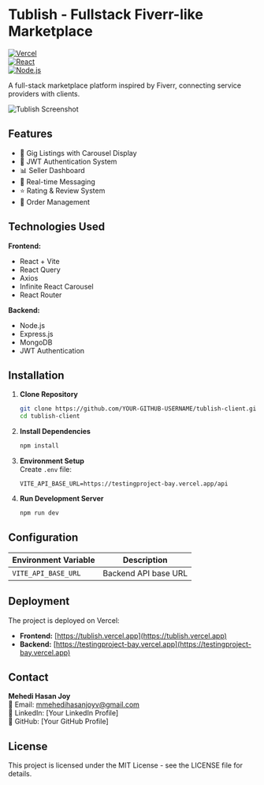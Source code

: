 # Tublish - Fullstack Fiverr-like Marketplace

[![Vercel](https://img.shields.io/badge/Deployed%20on-Vercel-black?style=flat&logo=vercel)](https://tublish.vercel.app)  
[![React](https://img.shields.io/badge/React-18.2-blue?logo=react)](https://react.dev/)  
[![Node.js](https://img.shields.io/badge/Node.js-20+-green?logo=node.js)](https://nodejs.org/)

A full-stack marketplace platform inspired by Fiverr, connecting service providers with clients.

![Tublish Screenshot](./public/screenshot.png) <!-- Replace with actual screenshot file -->

## Features

- 💼 Gig Listings with Carousel Display  
- 🔐 JWT Authentication System  
- 📊 Seller Dashboard  
- 💬 Real-time Messaging  
- ⭐ Rating & Review System  
- 🛒 Order Management  

## Technologies Used

**Frontend:**  
- React + Vite  
- React Query  
- Axios  
- Infinite React Carousel  
- React Router  

**Backend:**  
- Node.js  
- Express.js  
- MongoDB  
- JWT Authentication  

## Installation

1. **Clone Repository**  
    ```bash
    git clone https://github.com/YOUR-GITHUB-USERNAME/tublish-client.git
    cd tublish-client
    ```

2. **Install Dependencies**  
    ```bash
    npm install
    ```

3. **Environment Setup**  
    Create `.env` file:  
    ```env
    VITE_API_BASE_URL=https://testingproject-bay.vercel.app/api
    ```

4. **Run Development Server**  
    ```bash
    npm run dev
    ```

## Configuration

| Environment Variable | Description               |
|-----------------------|---------------------------|
| `VITE_API_BASE_URL`   | Backend API base URL      |

## Deployment

The project is deployed on Vercel:  

- **Frontend:** [https://tublish.vercel.app](https://tublish.vercel.app)  
- **Backend:** [https://testingproject-bay.vercel.app](https://testingproject-bay.vercel.app)  

## Contact

**Mehedi Hasan Joy**  
📧 Email: mmehedihasanjoyv@gmail.com  
💼 LinkedIn: [Your LinkedIn Profile] <!-- Replace with actual link -->  
🐙 GitHub: [Your GitHub Profile] <!-- Replace with actual link -->  

## License

This project is licensed under the MIT License - see the LICENSE file for details.  
